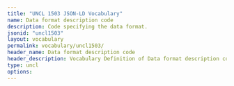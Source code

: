 ```yaml
---
title: "UNCL 1503 JSON-LD Vocabulary"
name: Data format description code
description: Code specifying the data format.
jsonid: "uncl1503"
layout: vocabulary
permalink: vocabulary/uncl1503/
header_name: Data format description code
header_description: Vocabulary Definition of Data format description code semantics in HTML format. JSON-LD format is available at [uncl1503.jsonld](https://edi3.org/vocabulary/uncl1503.jsonld)
type: uncl
options:
---
```

